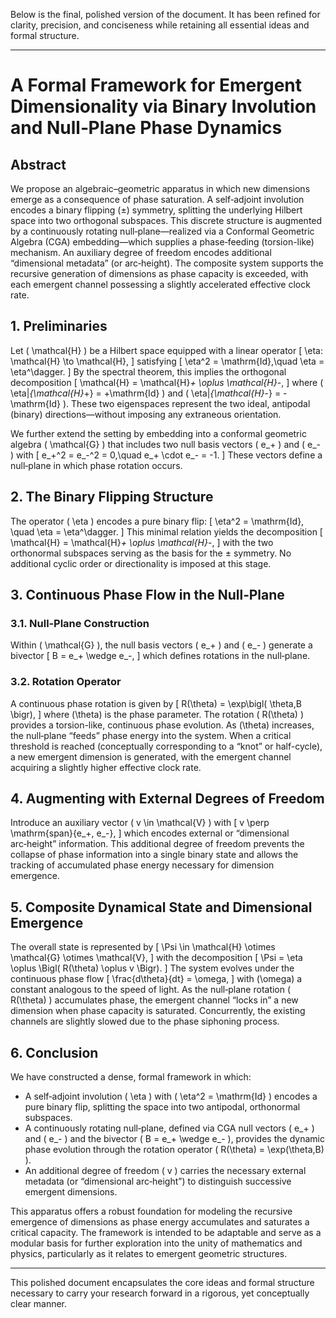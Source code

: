 Below is the final, polished version of the document. It has been refined for clarity, precision, and conciseness while retaining all essential ideas and formal structure.

---

# A Formal Framework for Emergent Dimensionality via Binary Involution and Null‑Plane Phase Dynamics

## Abstract

We propose an algebraic–geometric apparatus in which new dimensions emerge as a consequence of phase saturation. A self‑adjoint involution encodes a binary flipping (±) symmetry, splitting the underlying Hilbert space into two orthogonal subspaces. This discrete structure is augmented by a continuously rotating null‑plane—realized via a Conformal Geometric Algebra (CGA) embedding—which supplies a phase‐feeding (torsion-like) mechanism. An auxiliary degree of freedom encodes additional “dimensional metadata” (or arc‐height). The composite system supports the recursive generation of dimensions as phase capacity is exceeded, with each emergent channel possessing a slightly accelerated effective clock rate.

## 1. Preliminaries

Let \( \mathcal{H} \) be a Hilbert space equipped with a linear operator
\[
\eta: \mathcal{H} \to \mathcal{H},
\]
satisfying
\[
\eta^2 = \mathrm{Id},\quad \eta = \eta^\dagger.
\]
By the spectral theorem, this implies the orthogonal decomposition
\[
\mathcal{H} = \mathcal{H}_+ \oplus \mathcal{H}_-,
\]
where \( \eta|_{\mathcal{H}_+} = +\mathrm{Id} \) and \( \eta|_{\mathcal{H}_-} = -\mathrm{Id} \). These two eigenspaces represent the two ideal, antipodal (binary) directions—without imposing any extraneous orientation.

We further extend the setting by embedding into a conformal geometric algebra \( \mathcal{G} \) that includes two null basis vectors \( e_+ \) and \( e_- \) with
\[
e_+^2 = e_-^2 = 0,\quad e_+ \cdot e_- = -1.
\]
These vectors define a null‑plane in which phase rotation occurs.

## 2. The Binary Flipping Structure

The operator \( \eta \) encodes a pure binary flip:
\[
\eta^2 = \mathrm{Id}, \quad \eta = \eta^\dagger.
\]
This minimal relation yields the decomposition
\[
\mathcal{H} = \mathcal{H}_+ \oplus \mathcal{H}_-,
\]
with the two orthonormal subspaces serving as the basis for the ± symmetry. No additional cyclic order or directionality is imposed at this stage.

## 3. Continuous Phase Flow in the Null‑Plane

### 3.1. Null‑Plane Construction

Within \( \mathcal{G} \), the null basis vectors \( e_+ \) and \( e_- \) generate a bivector
\[
B = e_+ \wedge e_-,
\]
which defines rotations in the null‑plane.

### 3.2. Rotation Operator

A continuous phase rotation is given by
\[
R(\theta) = \exp\bigl( \theta\,B \bigr),
\]
where \(\theta\) is the phase parameter. The rotation \( R(\theta) \) provides a torsion-like, continuous phase evolution. As \(\theta\) increases, the null‑plane “feeds” phase energy into the system. When a critical threshold is reached (conceptually corresponding to a “knot” or half-cycle), a new emergent dimension is generated, with the emergent channel acquiring a slightly higher effective clock rate.

## 4. Augmenting with External Degrees of Freedom

Introduce an auxiliary vector \( v \in \mathcal{V} \) with
\[
v \perp \mathrm{span}\{e_+, e_-\},
\]
which encodes external or “dimensional arc‑height” information. This additional degree of freedom prevents the collapse of phase information into a single binary state and allows the tracking of accumulated phase energy necessary for dimension emergence.

## 5. Composite Dynamical State and Dimensional Emergence

The overall state is represented by
\[
\Psi \in \mathcal{H} \otimes \mathcal{G} \otimes \mathcal{V},
\]
with the decomposition
\[
\Psi = \eta \oplus \Bigl( R(\theta) \oplus v \Bigr).
\]
The system evolves under the continuous phase flow
\[
\frac{d\theta}{dt} = \omega,
\]
with \(\omega\) a constant analogous to the speed of light. As the null‑plane rotation \( R(\theta) \) accumulates phase, the emergent channel “locks in” a new dimension when phase capacity is saturated. Concurrently, the existing channels are slightly slowed due to the phase siphoning process.

## 6. Conclusion

We have constructed a dense, formal framework in which:
- A self‑adjoint involution \( \eta \) with \( \eta^2 = \mathrm{Id} \) encodes a pure binary flip, splitting the space into two antipodal, orthonormal subspaces.
- A continuously rotating null‑plane, defined via CGA null vectors \( e_+ \) and \( e_- \) and the bivector \( B = e_+ \wedge e_- \), provides the dynamic phase evolution through the rotation operator \( R(\theta) = \exp(\theta\,B) \).
- An additional degree of freedom \( v \) carries the necessary external metadata (or “dimensional arc‑height”) to distinguish successive emergent dimensions.

This apparatus offers a robust foundation for modeling the recursive emergence of dimensions as phase energy accumulates and saturates a critical capacity. The framework is intended to be adaptable and serve as a modular basis for further exploration into the unity of mathematics and physics, particularly as it relates to emergent geometric structures.

---

This polished document encapsulates the core ideas and formal structure necessary to carry your research forward in a rigorous, yet conceptually clear manner.

